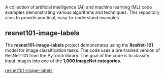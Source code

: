 A collection of artificial intelligence (AI) and machine learning (ML) code examples demonstrating various algorithms and techniques.
This repository aims to provide practical, easy-to-understand examples.

## resnet101-image-labels

The **resnet101-image-labels** project demonstrates using the **ResNet-101** model for image classification tasks.
The code uses a pre-trained version of ResNet-101 from the PyTorch library.
The goal of the code is to classify input images into one of the **1,000 ImageNet categories**.

[resnet101-image-labels](tree/main/resnet101-image-labels)
